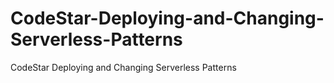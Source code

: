 # CodeStar-Deploying-and-Changing-Serverless-Patterns
CodeStar Deploying and Changing Serverless Patterns
